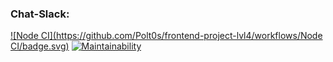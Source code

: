 ### Chat-Slack:

[![Node CI](https://github.com/Polt0s/frontend-project-lvl4/workflows/Node CI/badge.svg)](https://github.com/Polt0s/frontend-project-lvl4/actions)
[![Maintainability](https://api.codeclimate.com/v1/badges/e82ceaa5cb0523745a3f/maintainability)](https://codeclimate.com/github/Polt0s/frontend-project-lvl4/maintainability)